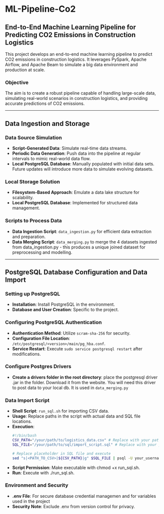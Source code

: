 # ML-Pipeline-Co2
## End-to-End Machine Learning Pipeline for Predicting CO2 Emissions in Construction Logistics

This project develops an end-to-end machine learning pipeline to predict CO2 emissions in construction logistics. It leverages PySpark, Apache Airflow, and Apache Beam to simulate a big data environment and production at scale.

### Objective
The aim is to create a robust pipeline capable of handling large-scale data, simulating real-world scenarios in construction logistics, and providing accurate predictions of CO2 emissions.

---

## Data Ingestion and Storage

### Data Source Simulation
- **Script-Generated Data**: Simulate real-time data streams.
- **Periodic Data Generation**: Push data into the pipeline at regular intervals to mimic real-world data flow.
- **Local PostgreSQL Database**: Manually populated with initial data sets. Future updates will introduce more data to simulate evolving datasets.

### Local Storage Solution
- **Filesystem-Based Approach**: Emulate a data lake structure for scalability.
- **Local PostgreSQL Database**: Implemented for structured data management.

### Scripts to Process Data
- **Data Ingestion Script**: `data_ingestion.py` for efficient data extraction and preparation.
- **Data Merging Script**: `data_merging.py` to merge the 4 datasets ingested from data_ingestion.py - this produces a unique joined dataset for preprocessing and modelling.
---

## PostgreSQL Database Configuration and Data Import

### Setting up PostgreSQL
- **Installation**: Install PostgreSQL in the environment.
- **Database and User Creation**: Specific to the project.

### Configuring PostgreSQL Authentication
- **Authentication Method**: Utilize `scram-sha-256` for security.
- **Configuration File Location**: `/etc/postgresql/<version>/main/pg_hba.conf`.
- **Service Restart**: Execute `sudo service postgresql restart` after modifications.

### Configure Postgres Drivers
- **Create a drivers folder in the root directory**: place the postgresql driver .jar in the folder. Download it from the website. You will need this driver to post data to your local db. It is used in `data_merging.py`

### Data Import Script
- **Shell Script**: `run_sql.sh` for importing CSV data.
- **Usage**: Replace paths in the script with actual data and SQL file locations.
- **Execution**:
   ```bash
   #!/bin/bash
   CSV_PATH="/your/path/to/logistics_data.csv" # Replace with your path
   SQL_FILE="/your/path/to/sql/import_script.sql" # Replace with your path

   # Replace placeholder in SQL file and execute
   sed "s|<PATH_TO_CSV>|${CSV_PATH}|g" $SQL_FILE | psql -U your_username -d your_database
- **Script Permission**: Make executable with chmod +x run_sql.sh.
- **Run**: Execute with ./run_sql.sh.

### Environment and Security
- **.env File**: For secure database credential managemen and for variables used in the project
- **Security Note**: Exclude .env from version control for privacy.